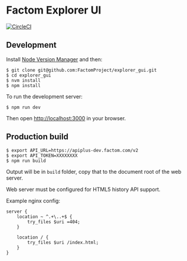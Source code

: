 # Factom Explorer UI
[![CircleCI](https://circleci.com/gh/FactomProject/explorer-v3/tree/develop.svg?style=shield&circle-token=abef98cc373611cebe2bccc2d8dd6cb251cecda3)](https://circleci.com/gh/FactomProject/explorer-v3/tree/develop)

## Development

Install [Node Version Manager](https://github.com/creationix/nvm) and then:

```
$ git clone git@github.com:FactomProject/explorer_gui.git
$ cd explorer_gui
$ nvm install
$ npm install
```

To run the development server:

```
$ npm run dev
```

Then open [http://localhost:3000](http://localhost:3000) in your browser.

## Production build

```
$ export API_URL=https://apiplus-dev.factom.com/v2
$ export API_TOKEN=XXXXXXXX
$ npm run build
```

Output will be in `build` folder, copy that to the document root of the web server.

Web server must be configured for HTML5 history API support.

Example nginx config:

```
server {
    location ~ ^.+\..+$ {
        try_files $uri =404;
    }

    location / {
        try_files $uri /index.html;
    }
}
```
